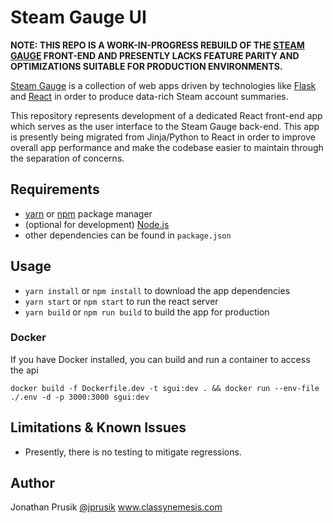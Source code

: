 # Steam Gauge UI

**NOTE: THIS REPO IS A WORK-IN-PROGRESS REBUILD OF THE [STEAM GAUGE](https://github.com/jprusik/steam-gauge) FRONT-END AND PRESENTLY LACKS FEATURE PARITY AND OPTIMIZATIONS SUITABLE FOR PRODUCTION ENVIRONMENTS.**

[Steam Gauge](https://www.mysteamgauge.com) is a collection of web apps driven by technologies like [Flask](http://flask.pocoo.org) and [React](https://reactjs.org) in order to produce data-rich Steam account summaries.

This repository represents development of a dedicated React front-end app which serves as the user interface to the Steam Gauge back-end. This app is presently being migrated from Jinja/Python to React in order to improve overall app performance and make the codebase easier to maintain through the separation of concerns.

## Requirements

- [yarn](https://yarnpkg.com) or [npm](https://www.npmjs.com/) package manager
- (optional for development) [Node.js](https://nodejs.org/)
- other dependencies can be found in `package.json`

## Usage

- `yarn install` or `npm install` to download the app dependencies
- `yarn start` or `npm start` to run the react server
- `yarn build` or `npm run build` to build the app for production

### Docker

If you have Docker installed, you can build and run a container to access the api

```shell
docker build -f Dockerfile.dev -t sgui:dev . && docker run --env-file ./.env -d -p 3000:3000 sgui:dev
```

## Limitations & Known Issues

- Presently, there is no testing to mitigate regressions.

## Author

Jonathan Prusik [@jprusik](https://github.com/jprusik)
www.classynemesis.com
